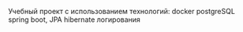 Учебный проект с использованием технологий:
docker
postgreSQL
spring boot, JPA
hibernate
логирования
